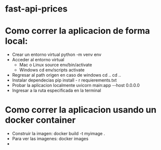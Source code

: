 # fast-api-prices


# Como correr la aplicacion de forma local:

 - Crear un entorno virtual python -m venv env
 - Acceder al entorno virtual 
    - Mac o Linux source env/bin/activate
    - Windows cd env/scripts activate
 - Regresar al path origen en caso de windows cd .. cd ..
 - Instalar dependecias pip install - r requierements.txt
 - Probar la aplicacion localmente uvicorn main:app --host 0.0.0.0
 - Ingresar a la ruta especificada en la terminal

# Como correr la aplicacion usando un docker container

   - Construir la imagen: docker build -t myimage .
   - Para ver las imagenes: docker images
   -  
